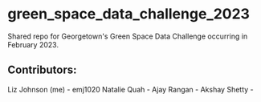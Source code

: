 # green_space_data_challenge_2023
Shared repo for Georgetown's Green Space Data Challenge occurring in February 2023. 


## Contributors:

Liz Johnson (me) - emj1020
Natalie Quah -
Ajay Rangan - 
Akshay Shetty - 
